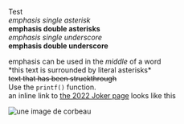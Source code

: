 Test <br>
*emphasis single asterisk* <br>
**emphasis double asterisks** <br>
_emphasis single underscore_ <br>
__emphasis double underscore__ <br>

emphasis can be used in the *middle* of a word <br>
\*this text is surrounded by literal asterisks\* <br>
~~text that has been struckthrough~~ <br>
Use the `printf()` function. <br>
an inline link to [the 2022 Joker page](https://motsmachines.github.io/joker/clef/2021/test_MarkDown_JBoccou) looks like this <br>

![une image de corbeau](https://upload.wikimedia.org/wikipedia/commons/3/3a/Jungle_crow_%28Close-up_of_the_head_area%29%2C_Tenn%C5%8Dji_Park%2C_Osaka_II.jpg) <br>

